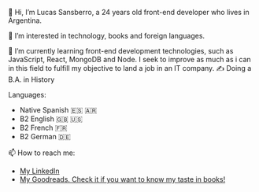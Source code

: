 👋 Hi, I’m Lucas Sansberro, a 24 years old front-end developer who lives in Argentina. 

👀 I’m interested in technology, books and foreign languages.

🌱 I’m currently learning  front-end development technologies, such as JavaScript, React, MongoDB and Node. I seek to improve as much as i can in this field to fulfill my objective to land a job in an IT company.
✍️ Doing a B.A. in History

Languages:
- Native Spanish 🇪🇸 🇦🇷 
- B2 English 🇬🇧 🇺🇸
- B2 French 🇫🇷
- B2 German 🇩🇪

📫 How to reach me: 
- [My LinkedIn](https://www.linkedin.com/in/lucas-sansberro/)
- [My Goodreads. Check it if you want to know my taste in books!](https://www.goodreads.com/user/show/33428507-masachus)
